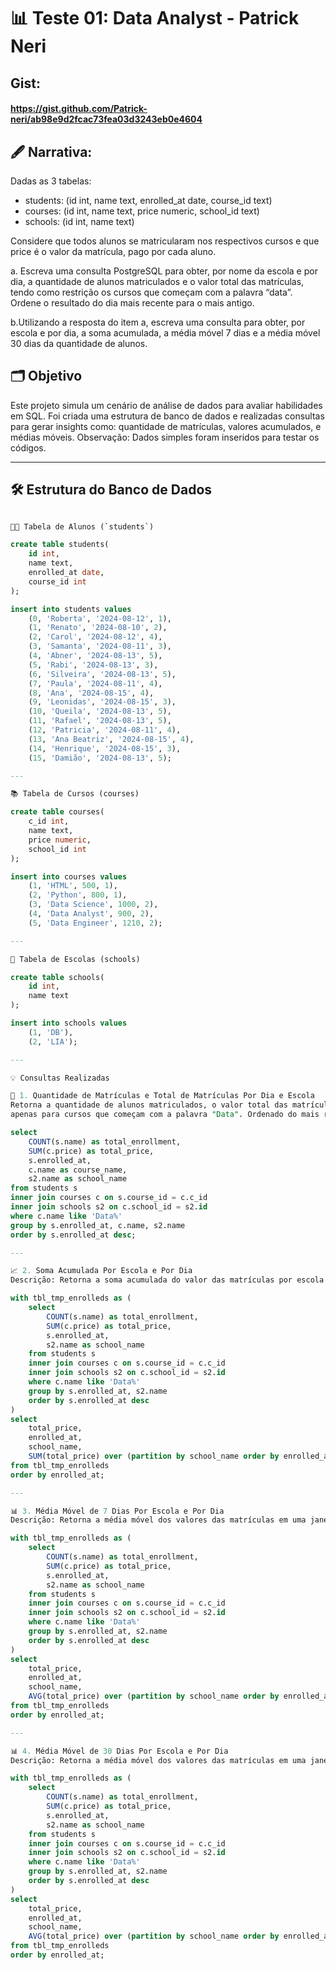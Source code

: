 # 📊 Teste 01: Data Analyst - Patrick Neri

## Gist: <h4> https://gist.github.com/Patrick-neri/ab98e9d2fcac73fea03d3243eb0e4604 </h4>

## 🖋️ Narrativa:
Dadas as 3 tabelas:

- students: (id int, name text, enrolled_at date, course_id text)
- courses: (id int, name text, price numeric, school_id text)
- schools: (id int, name text)

Considere que todos alunos se matricularam nos respectivos cursos e que price é o valor da matrícula, pago por cada aluno.

a. Escreva uma consulta PostgreSQL para obter, por nome da escola e por dia, a quantidade de alunos matriculados e o valor total das matrículas, 
tendo como restrição os cursos que começam com a palavra “data”. Ordene o resultado do dia mais recente para o mais antigo.

b.Utilizando a resposta do item a, escreva uma consulta para obter, por escola e por dia, a soma acumulada, a média móvel 7 dias
e a média móvel 30 dias da quantidade de alunos.


## 🗂️ Objetivo
Este projeto simula um cenário de análise de dados para avaliar habilidades em SQL. Foi criada uma estrutura de banco de dados e realizadas consultas para gerar insights como: quantidade de matrículas, valores acumulados, e médias móveis.
Observação: Dados simples foram inseridos para testar os códigos.

---

## 🛠️ Estrutura do Banco de Dados


```sql

🧑‍🎓 Tabela de Alunos (`students`)

create table students(
    id int,
    name text,
    enrolled_at date,
    course_id int
);

insert into students values
    (0, 'Roberta', '2024-08-12', 1),
    (1, 'Renato', '2024-08-10', 2),
    (2, 'Carol', '2024-08-12', 4),
    (3, 'Samanta', '2024-08-11', 3),
    (4, 'Abner', '2024-08-13', 5),
    (5, 'Rabi', '2024-08-13', 3),
    (6, 'Silveira', '2024-08-13', 5),
    (7, 'Paula', '2024-08-11', 4),
    (8, 'Ana', '2024-08-15', 4),
    (9, 'Leonidas', '2024-08-15', 3),
    (10, 'Queila', '2024-08-13', 5),
    (11, 'Rafael', '2024-08-13', 5),
    (12, 'Patricia', '2024-08-11', 4),
    (13, 'Ana Beatriz', '2024-08-15', 4),
    (14, 'Henrique', '2024-08-15', 3),
    (15, 'Damião', '2024-08-13', 5);

---

📚 Tabela de Cursos (courses)

create table courses(
    c_id int,
    name text,
    price numeric,
    school_id int
);

insert into courses values
    (1, 'HTML', 500, 1),
    (2, 'Python', 800, 1),
    (3, 'Data Science', 1000, 2),
    (4, 'Data Analyst', 900, 2),
    (5, 'Data Engineer', 1210, 2);

---

🏫 Tabela de Escolas (schools)

create table schools(
    id int,
    name text
);

insert into schools values
    (1, 'DB'),
    (2, 'LIA');

---

💡 Consultas Realizadas

📅 1. Quantidade de Matrículas e Total de Matrículas Por Dia e Escola
Retorna a quantidade de alunos matriculados, o valor total das matrículas por dia e por escola,
apenas para cursos que começam com a palavra "Data". Ordenado do mais recente para o mais antigo.

select 
    COUNT(s.name) as total_enrollment,
    SUM(c.price) as total_price,
    s.enrolled_at,
    c.name as course_name,
    s2.name as school_name
from students s
inner join courses c on s.course_id = c.c_id
inner join schools s2 on c.school_id = s2.id
where c.name like 'Data%'
group by s.enrolled_at, c.name, s2.name
order by s.enrolled_at desc;

---

📈 2. Soma Acumulada Por Escola e Por Dia
Descrição: Retorna a soma acumulada do valor das matrículas por escola e por dia.

with tbl_tmp_enrolleds as (
    select 
        COUNT(s.name) as total_enrollment,
        SUM(c.price) as total_price,
        s.enrolled_at,
        s2.name as school_name
    from students s
    inner join courses c on s.course_id = c.c_id
    inner join schools s2 on c.school_id = s2.id
    where c.name like 'Data%'
    group by s.enrolled_at, s2.name
    order by s.enrolled_at desc
)
select 
    total_price,
    enrolled_at,
    school_name,
    SUM(total_price) over (partition by school_name order by enrolled_at rows between unbounded preceding and current row) as accumulated_sum
from tbl_tmp_enrolleds
order by enrolled_at;

---

📊 3. Média Móvel de 7 Dias Por Escola e Por Dia
Descrição: Retorna a média móvel dos valores das matrículas em uma janela de 7 dias.

with tbl_tmp_enrolleds as (
    select 
        COUNT(s.name) as total_enrollment,
        SUM(c.price) as total_price,
        s.enrolled_at,
        s2.name as school_name
    from students s
    inner join courses c on s.course_id = c.c_id
    inner join schools s2 on c.school_id = s2.id
    where c.name like 'Data%'
    group by s.enrolled_at, s2.name
    order by s.enrolled_at desc
)
select 
    total_price,
    enrolled_at,
    school_name,
    AVG(total_price) over (partition by school_name order by enrolled_at rows between 6 preceding and current row) as moving_average
from tbl_tmp_enrolleds
order by enrolled_at;

---

📊 4. Média Móvel de 30 Dias Por Escola e Por Dia
Descrição: Retorna a média móvel dos valores das matrículas em uma janela de 30 dias.

with tbl_tmp_enrolleds as (
    select 
        COUNT(s.name) as total_enrollment,
        SUM(c.price) as total_price,
        s.enrolled_at,
        s2.name as school_name
    from students s
    inner join courses c on s.course_id = c.c_id
    inner join schools s2 on c.school_id = s2.id
    where c.name like 'Data%'
    group by s.enrolled_at, s2.name
    order by s.enrolled_at desc
)
select 
    total_price,
    enrolled_at,
    school_name,
    AVG(total_price) over (partition by school_name order by enrolled_at rows between 29 preceding and current row) as moving_average
from tbl_tmp_enrolleds
order by enrolled_at;
